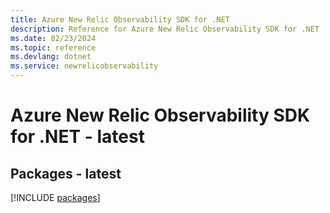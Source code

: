 ```yaml
---
title: Azure New Relic Observability SDK for .NET
description: Reference for Azure New Relic Observability SDK for .NET
ms.date: 02/23/2024
ms.topic: reference
ms.devlang: dotnet
ms.service: newrelicobservability
---
```

# Azure New Relic Observability SDK for .NET - latest
## Packages - latest
[!INCLUDE [packages](new-relic-observability-index.md)]